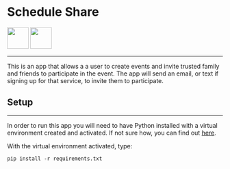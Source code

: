 # Schedule Share
<img src=https://user-images.githubusercontent.com/31383711/204903829-ab7de929-6738-487e-8363-c3697b96a4e4.svg width=50 /> <img src=https://user-images.githubusercontent.com/31383711/190922610-d309b96e-318e-4e82-9b04-8eb2ab52938d.png width=50 />

___
This is an app that allows a a user to create events and invite trusted family 
and friends to participate in the event. The app will send an email, or text if 
signing up for that service, to invite them to participate.


## Setup
___

In order to run this app you will need to have Python installed with a virtual 
environment created and activated. If not sure how, you can find out 
[here](https://github.com/jalnor/install_documentation/blob/edd4efbefc403062b11f186d5d7ef8c9c27a2ad7/Python_Related/PYTHONINSTALL.md).

With the virtual environment activated, type:

``` pip install -r requirements.txt ```